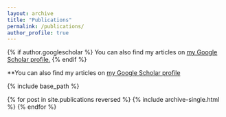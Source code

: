 ```yaml
---
layout: archive
title: "Publications"
permalink: /publications/
author_profile: true
---
```


{% if author.googlescholar %}
  You can also find my articles on <u><a href="{{author.googlescholar}}">my Google Scholar profile</a>.</u>
{% endif %}

**You can also find my articles on [my Google Scholar profile](https://scholar.google.com/citations?user=utvZzaAAAAAJ&hl=en)

{% include base_path %}

{% for post in site.publications reversed %}
  {% include archive-single.html %}
{% endfor %}
